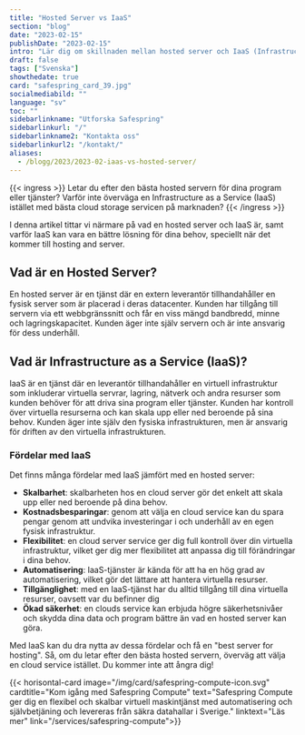 ```yaml
---
title: "Hosted Server vs IaaS"
section: "blog"
date: "2023-02-15"
publishDate: "2023-02-15"
intro: "Lär dig om skillnaden mellan hosted server och IaaS (Infrastructure as a Service) och upptäck varför IaaS kan vara en bättre lösning för dina behov."
draft: false
tags: ["Svenska"]
showthedate: true
card: "safespring_card_39.jpg"
socialmediabild: ""
language: "sv"
toc: ""
sidebarlinkname: "Utforska Safespring"
sidebarlinkurl: "/"
sidebarlinkname2: "Kontakta oss"
sidebarlinkurl2: "/kontakt/"
aliases:
  - /blogg/2023/2023-02-iaas-vs-hosted-server/
---
```


{{< ingress >}}
Letar du efter den bästa hosted servern för dina program eller tjänster? Varför inte överväga en Infrastructure as a Service (IaaS) istället med bästa cloud storage servicen på marknaden?
{{< /ingress >}}

I denna artikel tittar vi närmare på vad en hosted server och IaaS är, samt varför IaaS kan vara en bättre lösning för dina behov, speciellt när det kommer till hosting and server.

## Vad är en Hosted Server?

En hosted server är en tjänst där en extern leverantör tillhandahåller en fysisk server som är placerad i deras datacenter. Kunden har tillgång till servern via ett webbgränssnitt och får en viss mängd bandbredd, minne och lagringskapacitet. Kunden äger inte själv servern och är inte ansvarig för dess underhåll.

## Vad är Infrastructure as a Service (IaaS)?

IaaS är en tjänst där en leverantör tillhandahåller en virtuell infrastruktur som inkluderar virtuella servrar, lagring, nätverk och andra resurser som kunden behöver för att driva sina program eller tjänster. Kunden har kontroll över virtuella resurserna och kan skala upp eller ned beroende på sina behov. Kunden äger inte själv den fysiska infrastrukturen, men är ansvarig för driften av den virtuella infrastrukturen.

### Fördelar med IaaS

Det finns många fördelar med IaaS jämfört med en hosted server:

- **Skalbarhet**: skalbarheten hos en cloud server gör det enkelt att skala upp eller ned beroende på dina behov.
- **Kostnadsbesparingar**: genom att välja en cloud service kan du spara pengar genom att undvika investeringar i och underhåll av en egen fysisk infrastruktur.
- **Flexibilitet**: en cloud server service ger dig full kontroll över din virtuella infrastruktur, vilket ger dig mer flexibilitet att anpassa dig till förändringar i dina behov.
- **Automatisering**: IaaS-tjänster är kända för att ha en hög grad av automatisering, vilket gör det lättare att hantera virtuella resurser.
- **Tillgänglighet**: med en IaaS-tjänst har du alltid tillgång till dina virtuella resurser, oavsett var du befinner dig
- **Ökad säkerhet**: en clouds service kan erbjuda högre säkerhetsnivåer och skydda dina data och program bättre än vad en hosted server kan göra.

Med IaaS kan du dra nytta av dessa fördelar och få en "best server for hosting". Så, om du letar efter den bästa hosted servern, överväg att välja en cloud service istället. Du kommer inte att ångra dig!

{{< horisontal-card image="/img/card/safespring-compute-icon.svg" cardtitle="Kom igång med Safespring Compute" text="Safespring Compute ger dig en flexibel och skalbar virtuell maskintjänst med automatisering och självbetjäning och levereras från säkra datahallar i Sverige." linktext="Läs mer" link="/services/safespring-compute">}}
